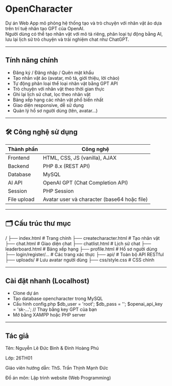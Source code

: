 # OpenCharacter

Dự án Web App mô phỏng hệ thống tạo và trò chuyện với nhân vật ảo dựa trên trí tuệ nhân tạo GPT của OpenAI.  
Người dùng có thể tạo nhân vật với mô tả riêng, phân loại tự động bằng AI, lưu lại lịch sử trò chuyện và trải nghiệm chat như ChatGPT.

---

## Tính năng chính

- Đăng ký / Đăng nhập / Quên mật khẩu
- Tạo nhân vật ảo (avatar, mô tả, giới thiệu, lời chào)
- Tự động phân loại thể loại nhân vật bằng GPT API
- Trò chuyện với nhân vật theo thời gian thực
- Ghi lại lịch sử chat, lọc theo nhân vật
- Bảng xếp hạng các nhân vật phổ biến nhất
- Giao diện responsive, dễ sử dụng
- Quản lý hồ sơ người dùng (tên, avatar...)

---

## 🛠️ Công nghệ sử dụng

| Thành phần | Công nghệ |
|------------|-----------|
| Frontend   | HTML, CSS, JS (vanilla), AJAX |
| Backend    | PHP 8.x (REST API) |
| Database   | MySQL |
| AI API     | OpenAI GPT (Chat Completion API) |
| Session    | PHP Session |
| File upload | Avatar user và character (base64 hoặc file) |

---

## 🗂️ Cấu trúc thư mục
/
├── index.html              # Trang chính
├── createcharacter.html    # Tạo nhân vật
├── chat.html               # Giao diện chat
├── chatlist.html           # Lịch sử chat
├── leaderboard.html        # Bảng xếp hạng
├── profile.html            # Hồ sơ người dùng
├── login/register/...      # Các trang xác thực
├── api/                    # Toàn bộ API RESTful
├── uploads/                # Lưu avatar người dùng
├── css/style.css           # CSS chính

---

## Cài đặt nhanh (Localhost)
 - Clone dự án
 - Tạo database opencharacter trong MySQL
 - Cấu hình config.php
    $db_user = 'root';
    $db_pass = '';
    $openai_api_key = 'sk-...'; // Thay bằng key GPT của bạn
 - Mở bằng XAMPP hoặc PHP server

---

## Tác giả
Tên: Nguyễn Lê Đức Bình & Đinh Hoàng Phú

Lớp: 26TH01

Giáo viên hướng dẫn: ThS. Trần Thịnh Mạnh Đức

Đồ án môn: Lập trình website (Web Programming)


